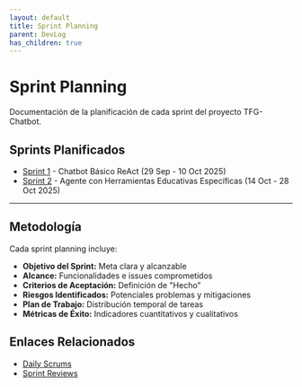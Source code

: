 ```yaml
---
layout: default
title: Sprint Planning
parent: DevLog
has_children: true
---
```


# Sprint Planning

Documentación de la planificación de cada sprint del proyecto TFG-Chatbot.

## Sprints Planificados

- [Sprint 1](sprintPlanning_1.md) - Chatbot Básico ReAct (29 Sep - 10 Oct 2025)
- [Sprint 2](sprintPlanning_2.md) - Agente con Herramientas Educativas Específicas (14 Oct - 28 Oct 2025)

---

## Metodología

Cada sprint planning incluye:

- **Objetivo del Sprint:** Meta clara y alcanzable
- **Alcance:** Funcionalidades e issues comprometidos
- **Criterios de Aceptación:** Definición de "Hecho"
- **Riesgos Identificados:** Potenciales problemas y mitigaciones
- **Plan de Trabajo:** Distribución temporal de tareas
- **Métricas de Éxito:** Indicadores cuantitativos y cualitativos

## Enlaces Relacionados

- [Daily Scrums](../daily%20scrum/)
- [Sprint Reviews](../sprint%20reviews/)
